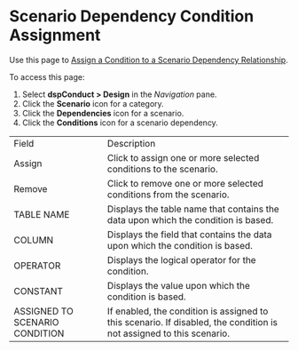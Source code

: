 # Scenario Dependency Condition Assignment

<div class="use">

Use this page to [Assign a Condition to a Scenario Dependency
Relationship](../Use_Cases/Assign_a_Condition_to_a_Scenario_Dependency_Relationship.htm).

</div>

To access this page:

1.  Select <span style="font-weight: bold;">dspConduct \>
    </span>**Design** in the *Navigation* pane.
2.  Click the **Scenario** icon for a category.
3.  Click the **Dependencies** icon for a scenario.
4.  Click the **Conditions** icon for a scenario
dependency.

|                                |                                                                                                                      |
| ------------------------------ | -------------------------------------------------------------------------------------------------------------------- |
| Field                          | Description                                                                                                          |
| Assign                         | Click to assign one or more selected conditions to the scenario.                                                     |
| Remove                         | Click to remove one or more selected conditions from the scenario.                                                   |
| TABLE NAME                     | Displays the table name that contains the data upon which the condition is based.                                    |
| COLUMN                         | Displays the field that contains the data upon which the condition is based.                                         |
| OPERATOR                       | Displays the logical operator for the condition.                                                                     |
| CONSTANT                       | Displays the value upon which the condition is based.                                                                |
| ASSIGNED TO SCENARIO CONDITION | If enabled, the condition is assigned to this scenario. If disabled, the condition is not assigned to this scenario. |
